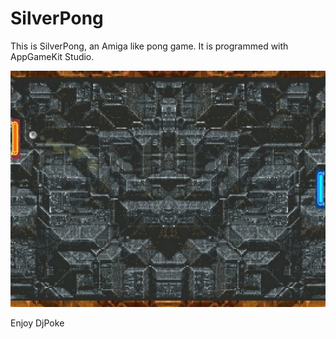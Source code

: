 # SilverPong
This is SilverPong, an Amiga like pong game.
It is programmed with AppGameKit Studio.

![SilverPong](screenshot.jpg)

Enjoy
DjPoke
